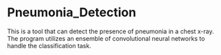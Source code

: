 # Pneumonia_Detection
This is a tool that can detect the presence of pneumonia in a chest x-ray. The program utilizes an ensemble of convolutional neural networks to handle the classification task.
